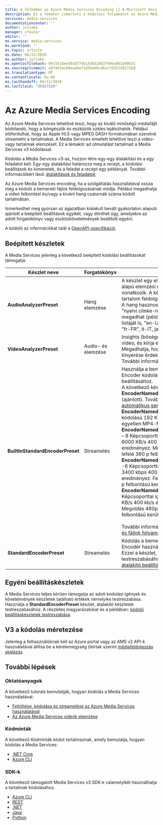 ```yaml
---
title: A felhőben az Azure Media Services Encoding |} A Microsoft Docs
description: Ez a témakör ismerteti a kódolási folyamatot az Azure Media Services használata közben
services: media-services
documentationcenter: ''
author: Juliako
manager: cfowler
editor: ''
ms.service: media-services
ms.workload: ''
ms.topic: article
ms.date: 04/21/2018
ms.author: juliako
ms.openlocfilehash: 69c5516ee503d774b143bb2d83f09ea863a00b31
ms.sourcegitcommit: e8f443ac09eaa6ef1d56a60cd6ac7d351d9271b9
ms.translationtype: MT
ms.contentlocale: hu-HU
ms.lasthandoff: 09/12/2018
ms.locfileid: "35927539"
---
```

# <a name="encoding-with-azure-media-services"></a>Az Azure Media Services Encoding

Az Azure Media Services lehetővé teszi, hogy az kiváló minőségű médiafájlt kódolandó, hogy a böngészők és eszközök széles lejátszhatók. Például előfordulhat, hogy az Apple HLS vagy MPEG DASH formátumában szeretné streamelni a tartalmakat. A Media Services emellett lehetővé teszi a video- vagy tartalmak elemzését. Ez a témakör ad útmutatást tartalmait a Media Services v3 kódolással.

Kódolás a Media Services v3-as, hozzon létre egy-egy átalakítási és a egy feladatot kell. Egy-egy átalakítási határozza meg a recept, a kódolási beállítások és kimenetek, és a feladat a recept egy példányát. További információkért lásd: [átalakítások és feladatok](transform-concept.md)

Az Azure Media Services encoding, ha a szolgáltatás használatával ossza meg a kódoló a bemeneti fájlok feldolgozásának módja. Például megadhatja a videó felbontást és/vagy a kívánt hang csatornák száma kódolt tartalmában. 

Ismerkedhet meg gyorsan az ágazatban kialakult bevált gyakorlaton alapuló ajánlott a beépített beállítások egyikét, vagy dönthet úgy, amelyekre az adott forgatókönyv vagy eszközkövetelmények beállított egyéni. 

A kódoló az információkat talál a [OpenAPI-specifikáció](https://github.com/Azure/azure-rest-api-specs/tree/master/specification/mediaservices/resource-manager/Microsoft.Media/preview/2018-03-30-preview). 

## <a name="built-in-presets"></a>Beépített készletek

A Media Services jelenleg a következő beépített kódolási beállításokat támogatja:  

|**Készlet neve**|**Forgatókönyv**|**Részletek**|
|---|---|---|
|**AudioAnalyzerPreset**|Hang elemzése|A készlet egy előre meghatározott készletével AI-alapú elemzési műveleteket, köztük a lejegyzés vonatkozik. A készlet jelenleg egyetlen hangsávra tartalom feldolgozását támogatja.<br/>A hang hasznos nyelvét a bemeneti adatok a "nyelvi címke-régió" BCP-47 formátumban is megadhat (például "hu-hu"). Támogatott nyelvek listáját is, "en-US", "en-GB", "es-ES", "es-MX", "fr-FR", it-IT, ja-JP, pt-BR, zh-CN.|
|**VideoAnalyzerPreset**|Audio- és elemzése|Insights (bőséges metaadatok) kigyűjti a hang- és video, és kiírja egy JSON-formátumú fájlt. Megadhatja, hogy csak szeretné hang információk kinyerése érdekében videofájl feldolgozásakor. További információkért lásd: [elemzés videó](analyze-videos-tutorial-with-api.md).|
|**BuiltInStandardEncoderPreset**|Streamelés|Használja a bemeneti videó a standard szintű Encoder kódolási előbeállítást beépített beállításához. <br/>A következő készletek jelenleg támogatja:<br/>**EncoderNamedPreset.AdaptiveStreaming** (ajánlott). További információkért lásd: [skála automatikus generálásához](autogen-bitrate-ladder.md).<br/>**EncoderNamedPreset.AACGoodQualityAudio** -kódolású 192 Kb/s, csak sztereó hang tartalmazó egyetlen MP4-fájl eredményez.<br/>**EncoderNamedPreset.H264MultipleBitrate1080p** – 8 Képcsoporttal igazított MP4-fájlokat, és a 6000 KB/s 400 kb/s és sztereó AAC hang eredményez. Megoldás 1080p-nél kezdődik, és lefelé 360 p felbontású kerül.<br/>**EncoderNamedPreset.H264MultipleBitrate720p** -6 Képcsoporttal igazított MP4-fájlokat, és a 3400 kbps 400 kb/s és sztereó AAC hang eredményez. Feloldási 720 p elindul, és lefelé 360 p felbontású kerül.<br/>**EncoderNamedPreset.H264MultipleBitrateSD** – 5 Képcsoporttal igazított MP4-fájlokat, és a 1600 KB/s 400 kb/s és sztereó AAC hang eredményez. Megoldás 480p-nél kezdődik, és lefelé 360 p felbontású kerül.<br/><br/>További információkért lásd: [feltöltése, kódolása és fájlok folyamatos](stream-files-tutorial-with-api.md).|
|**StandardEncoderPreset**|Streamelés|Kódolás a bemeneti videó a standard szintű Encoder használt beállításokat ismerteti. <br/>Ezzel a készlet, átalakító készletek testreszabásához. További információkért lásd: [átalakító beállításkészletek testreszabása](customize-encoder-presets-how-to.md).|

## <a name="custom-presets"></a>Egyéni beállításkészletek

A Media Services teljes körűen támogatja az adott kódolási igények és követelmények készletek található értékek némelyike testreszabása. Használja a **StandardEncoderPreset** készlet, átalakító készletek testreszabásához. A részletes magyarázatokat és a példában: [kódoló beállításkészletek testreszabása](customize-encoder-presets-how-to.md).

## <a name="scaling-encoding-in-v3"></a>V3 a kódolás méretezése

Jelenleg a felhasználóknak kell az Azure portal vagy az AMS v2 API-k használatával állítsa be a kérelemegység (leírtak szerint [médiafeldolgozás skálázás](../previous/media-services-scale-media-processing-overview.md). 

## <a name="next-steps"></a>További lépések

### <a name="tutorials"></a>Oktatóanyagok

A következő tutorals bemutatják, hogyan kódolás a Media Services használatával:

* [Feltöltése, kódolása és streamelése az Azure Media Services használatával](stream-files-tutorial-with-api.md)
* [Az Azure Media Services videók elemzése](analyze-videos-tutorial-with-api.md)

### <a name="code-samples"></a>Kódminták

A következő Kódminták kódot tartalmaznak, amely bemutatja, hogyan kódolás a Media Services:

* [.NET Core](https://github.com/Azure-Samples/media-services-v3-dotnet-core-tutorials/tree/master/NETCore)
* [Azure CLI](https://github.com/Azure/azure-docs-cli-python-samples/tree/master/media-services)

### <a name="sdks"></a>SDK-k

A következő támogatott Media Services v3 SDK-k valamelyikét használhatja a tartalmak kódolásához.

* [Azure CLI](https://docs.microsoft.com/cli/azure/ams?view=azure-cli-latest)
* [REST](https://docs.microsoft.com/rest/api/media/transforms)
* [.NET](https://docs.microsoft.com/dotnet/api/overview/azure/mediaservices/management?view=azure-dotnet)
* [Java](https://docs.microsoft.com/java/api/overview/azure/mediaservices)
* [Python](https://docs.microsoft.com/python/api/overview/azure/media-services?view=azure-python)

